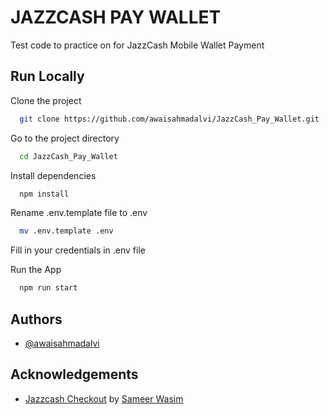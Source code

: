 # JAZZCASH PAY WALLET

Test code to practice on for JazzCash Mobile Wallet Payment

## Run Locally

Clone the project

```bash
  git clone https://github.com/awaisahmadalvi/JazzCash_Pay_Wallet.git
```

Go to the project directory

```bash
  cd JazzCash_Pay_Wallet
```

Install dependencies

```bash
  npm install
```

Rename .env.template file to .env

```bash
  mv .env.template .env
```

Fill in your credentials in .env file

Run the App

```bash
  npm run start
```

## Authors

- [@awaisahmadalvi](https://github.com/awaisahmadalvi)

## Acknowledgements

- [Jazzcash Checkout](https://github.com/sameerwasim/jazzcash-checkout/) by [Sameer Wasim](https://github.com/sameerwasim)

